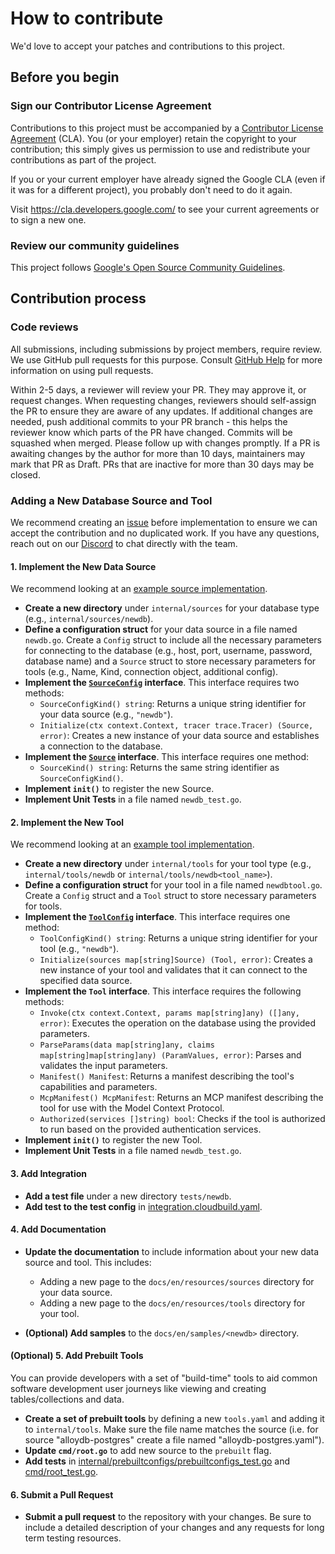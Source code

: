 # How to contribute

We'd love to accept your patches and contributions to this project.

## Before you begin

### Sign our Contributor License Agreement

Contributions to this project must be accompanied by a
[Contributor License Agreement](https://cla.developers.google.com/about) (CLA).
You (or your employer) retain the copyright to your contribution; this simply
gives us permission to use and redistribute your contributions as part of the
project.

If you or your current employer have already signed the Google CLA (even if it
was for a different project), you probably don't need to do it again.

Visit <https://cla.developers.google.com/> to see your current agreements or to
sign a new one.

### Review our community guidelines

This project follows
[Google's Open Source Community Guidelines](https://opensource.google/conduct/).

## Contribution process

### Code reviews

All submissions, including submissions by project members, require review. We
use GitHub pull requests for this purpose. Consult
[GitHub Help](https://help.github.com/articles/about-pull-requests/) for more
information on using pull requests.

Within 2-5 days, a reviewer will review your PR. They may approve it, or request changes. When requesting changes, reviewers should self-assign the PR to ensure they are aware of any updates.
If additional changes are needed, push additional commits to your PR branch - this helps the reviewer know which parts of the PR have changed. Commits will be squashed when merged.
Please follow up with changes promptly. If a PR is awaiting changes by the author for more than 10 days, maintainers may mark that PR as Draft. PRs that are inactive for more than 30 days may be closed.


### Adding a New Database Source and Tool

We recommend creating an [issue](https://github.com/googleapis/genai-toolbox/issues) before implementation to ensure we can accept the contribution and no duplicated work. If you have any questions, reach out on our [Discord](https://discord.gg/Dmm69peqjh) to chat directly with the team.

#### 1. Implement the New Data Source

We recommend looking at an [example source implementation](https://github.com/googleapis/genai-toolbox/blob/main/internal/sources/postgres/postgres.go).

*   **Create a new directory** under `internal/sources` for your database type (e.g., `internal/sources/newdb`).
*   **Define a configuration struct** for your data source in a file named `newdb.go`. Create a `Config` struct to include all the necessary parameters for connecting to the database (e.g., host, port, username, password, database name) and a `Source` struct to store necessary parameters for tools (e.g., Name, Kind, connection object, additional config).
*   **Implement the [`SourceConfig`](https://github.com/googleapis/genai-toolbox/blob/fd300dc606d88bf9f7bba689e2cee4e3565537dd/internal/sources/sources.go#L57) interface**. This interface requires two methods:
    *   `SourceConfigKind() string`: Returns a unique string identifier for your data source (e.g., `"newdb"`).
    *   `Initialize(ctx context.Context, tracer trace.Tracer) (Source, error)`: Creates a new instance of your data source and establishes a connection to the database.
*   **Implement the [`Source`](https://github.com/googleapis/genai-toolbox/blob/fd300dc606d88bf9f7bba689e2cee4e3565537dd/internal/sources/sources.go#L63) interface**. This interface requires one method:
    *   `SourceKind() string`: Returns the same string identifier as `SourceConfigKind()`.
*   **Implement `init()`** to register the new Source.
*   **Implement Unit Tests** in a file named `newdb_test.go`.

#### 2. Implement the New Tool

We recommend looking at an [example tool implementation](https://github.com/googleapis/genai-toolbox/tree/main/internal/tools/postgressql).

*   **Create a new directory** under `internal/tools` for your tool type (e.g., `internal/tools/newdb` or `internal/tools/newdb<tool_name>`).
*   **Define a configuration struct** for your tool in a file named `newdbtool.go`.
Create a `Config` struct and a `Tool` struct to store necessary parameters for tools.
*   **Implement the [`ToolConfig`](https://github.com/googleapis/genai-toolbox/blob/fd300dc606d88bf9f7bba689e2cee4e3565537dd/internal/tools/tools.go#L61) interface**. This interface requires one method:
    *   `ToolConfigKind() string`: Returns a unique string identifier for your tool (e.g., `"newdb"`).
    *   `Initialize(sources map[string]Source) (Tool, error)`: Creates a new instance of your tool and validates that it can connect to the specified data source.
*   **Implement the `Tool` interface**. This interface requires the following methods:
    *   `Invoke(ctx context.Context, params map[string]any) ([]any, error)`: Executes the operation on the database using the provided parameters.
    *   `ParseParams(data map[string]any, claims map[string]map[string]any) (ParamValues, error)`: Parses and validates the input parameters.
    *   `Manifest() Manifest`: Returns a manifest describing the tool's capabilities and parameters.
    *   `McpManifest() McpManifest`: Returns an MCP manifest describing the tool for use with the Model Context Protocol.
    *   `Authorized(services []string) bool`: Checks if the tool is authorized to run based on the provided authentication services.
*   **Implement `init()`** to register the new Tool.
*   **Implement Unit Tests** in a file named `newdb_test.go`.

#### 3. Add Integration

*   **Add a test file** under a new directory `tests/newdb`.
*   **Add test to the test config** in [integration.cloudbuild.yaml](.ci/integration.cloudbuild.yaml).

#### 4. Add Documentation

*   **Update the documentation** to include information about your new data source and tool. This includes:
    *   Adding a new page to the `docs/en/resources/sources` directory for your data source.
    *   Adding a new page to the `docs/en/resources/tools` directory for your tool.

*   **(Optional) Add samples** to the `docs/en/samples/<newdb>` directory.

#### (Optional) 5. Add Prebuilt Tools

You can provide developers with a set of "build-time" tools to aid common software development user journeys like viewing and creating tables/collections and data.

*   **Create a set of prebuilt tools** by defining a new `tools.yaml` and adding it to `internal/tools`. Make sure the file name matches the source (i.e. for source "alloydb-postgres" create a file named "alloydb-postgres.yaml").
*   **Update `cmd/root.go`** to add new source to the `prebuilt` flag.
*   **Add tests** in [internal/prebuiltconfigs/prebuiltconfigs_test.go](internal/prebuiltconfigs/prebuiltconfigs_test.go) and [cmd/root_test.go](cmd/root_test.go).

#### 6. Submit a Pull Request

*   **Submit a pull request** to the repository with your changes. Be sure to include a detailed description of your changes and any requests for long term testing resources.